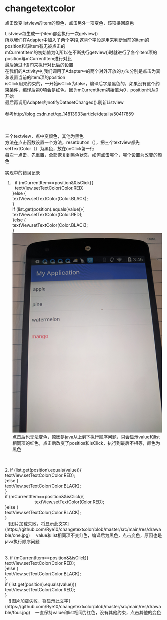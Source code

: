 # changetextcolor
点击改变listview的item的颜色，点击另外一项变色，该项换回原色

Listview每生成一个item都会执行一次getview()  <br>
所以我们在Adapter中加入了两个字段,这两个字段是用来判断当前的item的position和该item有无被点击的<br>
mCurrentItem的初始值为0,所以在不断执行getview()时就进行了各个item项的position与mCurrentItem进行对比<br>
最后通过if语句来执行对比后的设置<br>
在我们的Activity中,我们调用了Adapter中的两个对外开放的方法分别是点击为真和设置当前的item项的position<br>
isClick用来约束的，一开始isClick为false，编译后字是黑色的，如果没有这个约束条件，编译后第0项会是红色，因为mCurrentItem初始值为0，position也从0开始<br>
最后再调用Adapter的notifyDatasetChanged().刷新Listview<br>
<br>
参考http://blog.csdn.net/qq_14813933/article/details/50417859<br>
<br>
<br>
<br>
三个textview，点中变颜色，其他为黑色<br>
方法在点击函数设置一个方法，resetbutton（），把三个textview都先setTextColor（）为黑色，放在onClick第一行<br>
每次一点击，先重置，全部恢复到黑色状态，如何点击哪个，哪个设置为改变的颜色
<br>
<br>
实现中的错误记录<br>
1.   if (mCurrentItem==position&&isClick){                        <br>  
                textView.setTextColor(Color.RED);<br>
            }else {<br>
                textView.setTextColor(Color.BLACK);<br>
            }<br>
            if (list.get(position).equals(value)){<br>
                textView.setTextColor(Color.RED);<br>
            }else {<br>
                textView.setTextColor(Color.BLACK);<br>
            }<br>
 ![图片加载失败，将显示此文字](https://github.com/Rye10/changetextcolor/blob/master/src/main/res/drawable/three.jpg)
 点击后也无法变色，原因是java从上到下执行顺序问题，只会显示value和list相同项的红色，点击后改变了position和isClick，执行到最后不相等，颜色为黑色<br>
<br>
<br>
2.    if (list.get(position).equals(value)){<br>
                textView.setTextColor(Color.RED);<br>
            }else {<br>
                textView.setTextColor(Color.BLACK);<br>
            }<br>
            if (mCurrentItem==position&&isClick){   <br>                       
                textView.setTextColor(Color.RED);<br>
            }else {<br>
                textView.setTextColor(Color.BLACK);<br>
            }<br>
   ![图片加载失败，将显示此文字](https://github.com/Rye10/changetextcolor/blob/master/src/main/res/drawable/one.jpg)
     value和list相同项不变红色，编译后为黑色，点击变色，原因也是java执行顺序问题<br>
     <br>
     <br>
3.    if (mCurrentItem==position&&isClick){<br>
                textView.setTextColor(Color.RED);<br>
            }else {<br>
                textView.setTextColor(Color.BLACK);<br>
            }<br>
            if (list.get(position).equals(value)){<br>
                textView.setTextColor(Color.RED);<br>
            }<br>
    ![图片加载失败，将显示此文字](https://github.com/Rye10/changetextcolor/blob/master/src/main/res/drawable/four.jpg)
    一直保持value和list相同为红色，没有其他约束，点击其他的变色<br>
 

